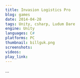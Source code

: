 ```yaml
---
title: Invasion Logistics Pro
blog: games
date: 2014-04-28
tags: Unity, csharp, Ludum Dare
engine: Unity
languages: C#
platforms: PC
thumbnail: billguk.png
screenshots:
videos:
play_link:
---
```

...
